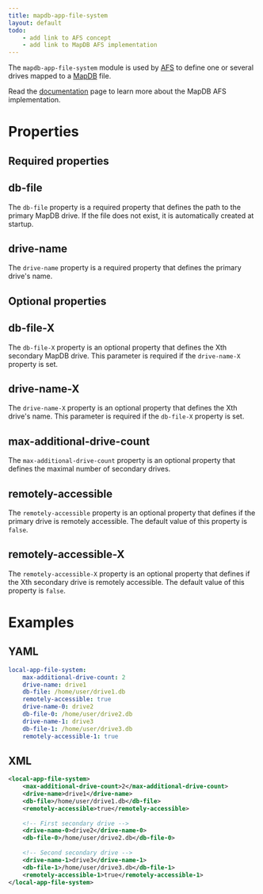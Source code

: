 ```yaml
---
title: mapdb-app-file-system
layout: default
todo:
    - add link to AFS concept
    - add link to MapDB AFS implementation
---
```


The `mapdb-app-file-system` module is used by [AFS](../../afs/index.md) to define one or several drives
mapped to a [MapDB](http://www.mapdb.org) file.

Read the [documentation](../../afs/afs-mapdb.md) page to learn more about the MapDB AFS implementation.

# Properties

## Required properties

## db-file
The `db-file` property is a required property that defines the path to the primary MapDB drive. If the file does not exist,
it is automatically created at startup.

## drive-name
The `drive-name` property is a required property that defines the primary drive's name.

## Optional properties

## db-file-X
The `db-file-X` property is an optional property that defines the Xth secondary MapDB drive. This parameter is required
if the `drive-name-X` property is set.

## drive-name-X
The `drive-name-X` property is an optional property that defines the Xth drive's name. This parameter is required
if the `db-file-X` property is set.

## max-additional-drive-count
The `max-additional-drive-count` property is an optional property that defines the maximal number of secondary drives.

## remotely-accessible
The `remotely-accessible` property is an optional property that defines if the primary drive is remotely accessible. The
default value of this property is `false`.

## remotely-accessible-X
The `remotely-accessible-X` property is an optional property that defines if the Xth secondary drive is remotely
accessible. The default value of this property is `false`.

# Examples

## YAML
```yaml
local-app-file-system:
    max-additional-drive-count: 2
    drive-name: drive1
    db-file: /home/user/drive1.db
    remotely-accessible: true
    drive-name-0: drive2
    db-file-0: /home/user/drive2.db
    drive-name-1: drive3
    db-file-1: /home/user/drive3.db
    remotely-accessible-1: true
```

## XML
```xml
<local-app-file-system>
    <max-additional-drive-count>2</max-additional-drive-count>
    <drive-name>drive1</drive-name>
    <db-file>/home/user/drive1.db</db-file>
    <remotely-accessible>true</remotely-accessible>
    
    <!-- First secondary drive -->
    <drive-name-0>drive2</drive-name-0>
    <db-file-0>/home/user/drive2.db</db-file-0>
    
    <!-- Second secondary drive -->
    <drive-name-1>drive3</drive-name-1>
    <db-file-1>/home/user/drive3.db</db-file-1>
    <remotely-accessible-1>true</remotely-accessible-1>
</local-app-file-system>
```
